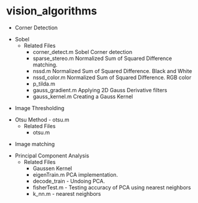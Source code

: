 # vision_algorithms

- Corner Detection 
 * Sobel 
    + Related Files
       - corner_detect.m Sobel Corner detection
       - sparse_stereo.m Normalized Sum of Squared Difference matching.
       - nssd.m Normalized Sum of Squared Difference. Black and White
       - nssd_color.m Normalized Sum of Squared Difference. RGB color
       - p_tilda.m
       - gauss_gradient.m Applying 2D Gauss Derivative filters 
       - gauss_kernel.m Creating a Gauss Kernel

- Image Thresholding
 * Otsu Method - otsu.m
   + Related Files
     - otsu.m

- Image matching
 * Principal Component Analysis
   + Related Files
      - Gaussen Kernel 
      - eigenTrain.m  PCA implementation.
      - decode_train - Undoing PCA.
      - fisherTest.m - Testing accuracy of PCA using nearest neighbors
      - k_nn.m  - nearest neighbors
      
      
